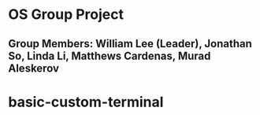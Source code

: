 # OS Group Project

## Group Members: William Lee (Leader), Jonathan So, Linda Li, Matthews Cardenas, Murad Aleskerov 

# basic-custom-terminal
